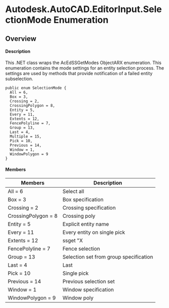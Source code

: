 # Autodesk.AutoCAD.EditorInput.SelectionMode Enumeration

## Overview

#### Description
This .NET class wraps the AcEdSSGetModes ObjectARX enumeration. 
This enumeration contains the mode settings for an entity selection process. The settings are used by methods that provide notification of a failed entity subselection.
```text
public enum SelectionMode {
  All = 6,
  Box = 3,
  Crossing = 2,
  CrossingPolygon = 8,
  Entity = 5,
  Every = 11,
  Extents = 12,
  FencePolyline = 7,
  Group = 13,
  Last = 4,
  Multiple = 15,
  Pick = 10,
  Previous = 14,
  Window = 1,
  WindowPolygon = 9
}
```

#### Members

| Members | Description |
| --- | --- |
| All = 6 | Select all |
| Box = 3 | Box specification |
| Crossing = 2 | Crossing specification |
| CrossingPolygon = 8 | Crossing poly |
| Entity = 5 | Explicit entity name |
| Every = 11 | Every entity on single pick |
| Extents = 12 | ssget "X |
| FencePolyline = 7 | Fence selection |
| Group = 13 | Selection set from group specification |
| Last = 4 | Last |
| Pick = 10 | Single pick |
| Previous = 14 | Previous selection set |
| Window = 1 | Window specification |
| WindowPolygon = 9 | Window poly |